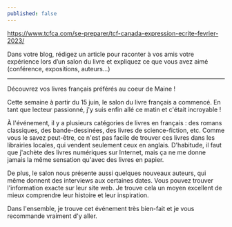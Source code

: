 ```yaml
---
published: false
---
```

https://www.tcfca.com/se-preparer/tcf-canada-expression-ecrite-fevrier-2023/

Dans votre blog, rédigez un article pour raconter à vos amis votre expérience lors d’un salon du livre et expliquez ce que vous avez aimé (conférence, expositions, auteurs…)

---

Découvrez vos livres français préférés au coeur de Maine !

Cette semaine à partir du 15 juin, le salon du livre français a commencé. En tant que lecteur passionné, j'y suis enfin allé ce matin et c'était incroyable !

À l'événement, il y a plusieurs catégories de livres en français : des romans classiques, des bande-dessinées, des livres de science-fiction, etc. Comme vous le savez peut-être, ce n'est pas facile de trouver ces livres dans les librairies locales, qui vendent seulement ceux en anglais. D'habitude, il faut que j'achète des livres numériques sur Internet, mais ça ne me donne jamais la même sensation qu'avec des livres en papier.

De plus, le salon nous présente aussi quelques nouveaux auteurs, qui même donnent des interviews aux certaines dates. Vous pouvez trouver l'information exacte sur leur site web. Je trouve cela un moyen excellent de mieux comprendre leur histoire et leur inspiration.

Dans l'ensemble, je trouve cet événement très bien-fait et je vous recommande vraiment d'y aller.